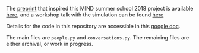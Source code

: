 The [preprint](https://www.biorxiv.org/content/10.1101/776211v1) that inspired this MIND summer school 2018 project is available [here](https://www.biorxiv.org/content/10.1101/776211v1), and a workshop talk with the simulation can be found [here](https://pioneerworks.org/classes/computational-justice/) 

Details for the code in this repository are accessible in this [google doc](https://docs.google.com/document/d/1UIsD6LxbrOSIDpCakvbzEJYHXnH5nU6C_Li6yqM9zyY/edit?usp=sharing).

The main files are `people.py` and `conversations.py`. The remaining files are either archival, or work in progress. 
